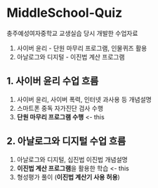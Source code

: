 # MiddleSchool-Quiz
충주예성여자중학교 교생실습 당시 개발한 수업자료

1. 사이버 윤리 - 단원 마무리 프로그램, 인물퀴즈 활용
2. 아날로그와 디지털 - 이진법 계산 프로그램



## 1. 사이버 윤리 수업 흐름
1. 사이버 윤리, 사이버 폭력, 인터넷 과사용 등 개념설명
2. 스마트폰 중독 자가진단 검사 수행
3. **단원 마무리 프로그램 수행** <- this

## 2. 아날로그와 디지털 수업 흐름
1. 아날로그와 디지털, 십진법 이진법 개념설명
2. **이진법 계산 프로그램**을 활용한 학습 <- this
3. 형성평가 풀이 (**이진법 계산기 사용 허용**)

